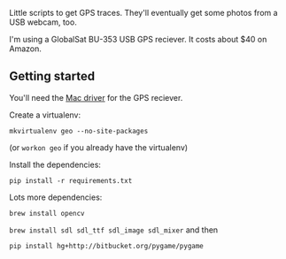 Little scripts to get GPS traces. They'll eventually get some photos from a
USB webcam, too.

I'm using a GlobalSat BU-353 USB GPS reciever. It costs about $40 on Amazon.


## Getting started

You'll need the [Mac driver](http://www.usglobalsat.com/s-122-bu-353-support.aspx)
for the GPS reciever.

Create a virtualenv:

`mkvirtualenv geo --no-site-packages`

(or `workon geo` if you already have the virtualenv)

Install the dependencies:

`pip install -r requirements.txt`

Lots more dependencies:

`brew install opencv`

`brew install sdl sdl_ttf sdl_image sdl_mixer` and then

`pip install hg+http://bitbucket.org/pygame/pygame`

